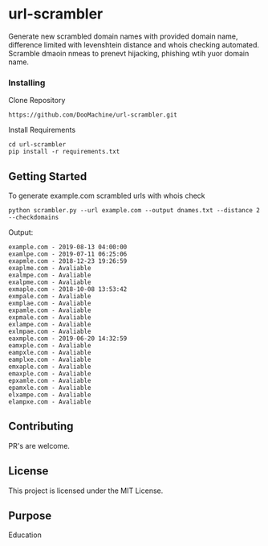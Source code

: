 # url-scrambler

Generate new scrambled domain names with provided domain name, difference limited with levenshtein distance and whois checking automated.<br>
Scramble dmaoin nmeas to prenevt hijacking, phishing wtih yuor domain name.

### Installing

Clone Repository

```
https://github.com/DooMachine/url-scrambler.git
```
Install Requirements
```
cd url-scrambler
pip install -r requirements.txt
```

## Getting Started

To generate example.com scrambled urls with whois check
```
python scrambler.py --url example.com --output dnames.txt --distance 2 --checkdomains
```
Output:
```
example.com - 2019-08-13 04:00:00
examlpe.com - 2019-07-11 06:25:06
exapmle.com - 2018-12-23 19:26:59
exaplme.com - Avaliable
exalmpe.com - Avaliable
exalpme.com - Avaliable
exmaple.com - 2018-10-08 13:53:42
exmpale.com - Avaliable
exmplae.com - Avaliable
expamle.com - Avaliable
expmale.com - Avaliable
exlampe.com - Avaliable
exlmpae.com - Avaliable
eaxmple.com - 2019-06-20 14:32:59
eamxple.com - Avaliable
eampxle.com - Avaliable
eamplxe.com - Avaliable
emxaple.com - Avaliable
emaxple.com - Avaliable
epxamle.com - Avaliable
epamxle.com - Avaliable
elxampe.com - Avaliable
elampxe.com - Avaliable
```

## Contributing

PR's are welcome.


## License

This project is licensed under the MIT License.

## Purpose

Education
